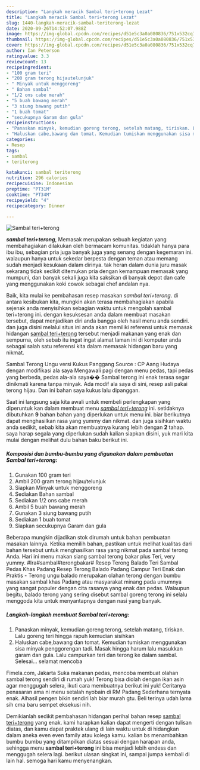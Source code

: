```yaml
---
description: "Langkah meracik Sambal teri+terong Lezat"
title: "Langkah meracik Sambal teri+terong Lezat"
slug: 1440-langkah-meracik-sambal-teriterong-lezat
date: 2020-09-26T14:52:07.988Z
image: https://img-global.cpcdn.com/recipes/d51e5c3a0a080836/751x532cq70/sambal-teriterong-foto-resep-utama.jpg
thumbnail: https://img-global.cpcdn.com/recipes/d51e5c3a0a080836/751x532cq70/sambal-teriterong-foto-resep-utama.jpg
cover: https://img-global.cpcdn.com/recipes/d51e5c3a0a080836/751x532cq70/sambal-teriterong-foto-resep-utama.jpg
author: Ian Peterson
ratingvalue: 3.3
reviewcount: 13
recipeingredient:
- "100 gram teri"
- "200 gram terong hijautelunjuk"
- " Minyak untuk menggoreng"
- " Bahan sambal"
- "1/2 ons cabe merah"
- "5 buah bawang merah"
- "3 siung bawang putih"
- "1 buah tomat"
- "secukupnya Garam dan gula"
recipeinstructions:
- "Panaskan minyak, kemudian goreng terong, setelah matang, tiriskan. Lalu goreng teri hingga rapuh kemudian sisihkan"
- "Haluskan cabe,bawang dan tomat. Kemudian tumiskan menggunakan sisa minyak penggorengan tadi. Masak hingga harum lalu masukkan garam dan gula. Lalu campurkan teri dan terong ke dalam sambal. Selesai... selamat mencoba"
categories:
- Resep
tags:
- sambal
- teriterong

katakunci: sambal teriterong 
nutrition: 296 calories
recipecuisine: Indonesian
preptime: "PT31M"
cooktime: "PT34M"
recipeyield: "4"
recipecategory: Dinner

---
```



![Sambal teri+terong](https://img-global.cpcdn.com/recipes/d51e5c3a0a080836/751x532cq70/sambal-teriterong-foto-resep-utama.jpg)

<b><i>sambal teri+terong</i></b>, Memasak merupakan sebuah kegiatan yang membahagiakan dilakukan oleh bermacam komunitas. tidaklah hanya para ibu ibu, sebagian pria juga banyak juga yang senang dengan kegemaran ini. walaupun hanya untuk sekedar berpesta dengan teman atau memang sudah menjadi kesukaan dalam dirinya. tak heran dalam dunia juru masak sekarang tidak sedikit ditemukan pria dengan kemampuan memasak yang mumpuni, dan banyak sekali juga kita saksikan di banyak depot dan cafe yang menggunakan koki cowok sebagai chef andalan nya.

Baik, kita mulai ke pembahasan resep masakan <i>sambal teri+terong</i>. di antara kesibukan kita, mungkin akan terasa membahagiakan apabila sejenak anda menyisihkan sebagian waktu untuk mengolah sambal teri+terong ini. dengan kesuksesan anda dalam membuat masakan tersebut, dapat menjadikan diri anda bangga oleh hasil menu anda sendiri. dan juga disini melalui situs ini anda akan memiliki referensi untuk memasak hidangan <u>sambal teri+terong</u> tersebut menjadi makanan yang enak dan sempurna, oleh sebab itu ingat ingat alamat laman ini di komputer anda sebagai salah satu referensi kita dalam memasak hidangan baru yang nikmat.

Sambal Terong Ungu versi Kukus Panggang Source : CP Aang Hudaya dengan modifikasi ala saya Mengawali pagi dengan menu pedas, tapi pedas yang berbeda, pedas ala-ala saya�� Sambal terong ini enak terasa segar dinikmati karena tanpa minyak. Ada modif ala saya di sini, resep asli pakai terong hijau. Dan ini bahan saya kukus lalu dipanggan.


Saat ini langsung saja kita awali untuk membeli perlengkapan yang diperuntuk kan dalam membuat menu <u><i>sambal teri+terong</i></u> ini. setidaknya dibutuhkan <b>9</b> bahan bahan yang diperlukan untuk menu ini. biar berikutnya dapat menghasilkan rasa yang yummy dan nikmat. dan juga sisihkan waktu anda sedikit, sebab kita akan membuatnya kurang lebih dengan <b>2</b> tahap. saya harap segala yang diperlukan sudah kalian siapkan disini, yuk mari kita mulai dengan melihat dulu bahan baku berikut ini.

<!--inarticleads1-->

##### Komposisi dan bumbu-bumbu yang digunakan dalam pembuatan Sambal teri+terong:

1. Gunakan 100 gram teri
1. Ambil 200 gram terong hijau/telunjuk
1. Siapkan  Minyak untuk menggoreng
1. Sediakan  Bahan sambal
1. Sediakan 1/2 ons cabe merah
1. Ambil 5 buah bawang merah
1. Gunakan 3 siung bawang putih
1. Sediakan 1 buah tomat
1. Siapkan secukupnya Garam dan gula


Beberapa mungkin dijadikan stok dirumah untuk bahan pembuatan masakan lainnya. Ketika memilih bahan, pastikan untuk melihat kualitas dari bahan tersebut untuk menghasilkan rasa yang nikmat pada sambal terong Anda. Hari ini menu makan siang sambal terong bakar plus Teri, very yummy. #Ira#sambal#terongbakar# Resep Terong Balado Teri Sambal Pedas Khas Padang Resep Terong Balado Padang Campur Teri Enak dan Praktis - Terong ungu balado merupakan olahan terong dengan bumbu masakan sambal khas Padang atau masyarakat minang pada umumnya yang sangat populer dengan cita rasanya yang enak dan pedas. Walaupun begitu, balado terong yang sering disebut sambal goreng terong ini selalu menggoda kita untuk menyantapnya dengan nasi yang banyak. 

<!--inarticleads2-->

##### Langkah-langkah membuat Sambal teri+terong:

1. Panaskan minyak, kemudian goreng terong, setelah matang, tiriskan. Lalu goreng teri hingga rapuh kemudian sisihkan
1. Haluskan cabe,bawang dan tomat. Kemudian tumiskan menggunakan sisa minyak penggorengan tadi. Masak hingga harum lalu masukkan garam dan gula. Lalu campurkan teri dan terong ke dalam sambal. Selesai... selamat mencoba


Fimela.com, Jakarta Suka makanan pedas, mencoba membuat olahan sambal terong sendiri di rumah yuk! Terong bisa diolah dengan ikan asin agar menggugah selera, ikuti cara membuatnya berikut ini yuk! Ceritanya penasaran ama ni menu setalah nyobain di RM Padang Sederhana ternyata enak. Alhasil pengen bikin sendiri lah biar murah gtu. Beli terinya udah lama sih cma baru sempet eksekusi nih. 

Demikianlah sedikit pembahasan hidangan perihal bahan resep <u>sambal teri+terong</u> yang enak. kami harapkan kalian dapat mengerti dengan tulisan diatas, dan kamu dapat praktek ulang di lain waktu untuk di hidangkan dalam aneka even even family atau kolega kamu. kalian bs menambahkan bumbu bumbu yang ditampilkan diatas sesuai dengan harapan anda, sehingga menu <b>sambal teri+terong</b> ini bisa menjadi lebih endess dan menggugah selera lagi. berikut ulasan singkat ini, sampai jumpa kembali di lain hal. semoga hari kamu menyenangkan.

